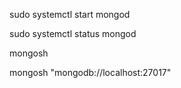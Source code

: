 sudo systemctl start mongod

sudo systemctl status mongod

mongosh

mongosh "mongodb://localhost:27017"
